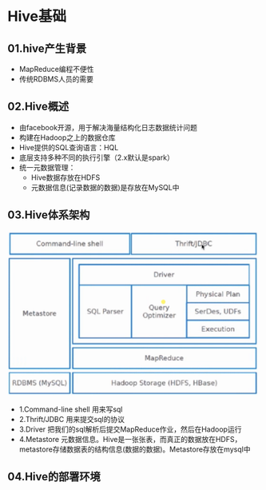 # Hive基础

## 01.hive产生背景
- MapReduce编程不便性
- 传统RDBMS人员的需要

## 02.Hive概述
- 由facebook开源，用于解决海量结构化日志数据统计问题
- 构建在Hadoop之上的数据仓库
- Hive提供的SQL查询语言：HQL
- 底层支持多种不同的执行引擎（2.x默认是spark）
- 统一元数据管理：
    - Hive数据存放在HDFS
    - 元数据信息(记录数据的数据)是存放在MySQL中

## 03.Hive体系架构
![fail](img/1.1.png)

- 1.Command-line shell 用来写sql
- 2.Thrift/JDBC 用来提交sql的协议
- 3.Driver 把我们的sql解析后提交MapReduce作业，然后在Hadoop运行
- 4.Metastore 元数据信息。Hive是一张张表，而真正的数据放在HDFS，metastore存储数据表的结构信息(数据的数据)。Metastore存放在mysql中

## 04.Hive的部署环境